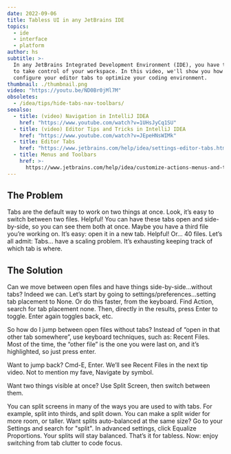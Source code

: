 ```yaml
---
date: 2022-09-06
title: Tabless UI in any JetBrains IDE
topics:
  - ide
  - interface
  - platform
author: hs
subtitle: >-
  In any JetBrains Integrated Development Environment (IDE), you have the power
  to take control of your workspace. In this video, we'll show you how to
  configure your editor tabs to optimize your coding environment.
thumbnail: ./thumbnail.png
video: "https://youtu.be/ND0Br0jMl7M"
obsoletes:
  - /idea/tips/hide-tabs-nav-toolbars/
seealso:
  - title: (video) Navigation in IntelliJ IDEA
    href: "https://www.youtube.com/watch?v=1UHsJyCq1SU"
  - title: (video) Editor Tips and Tricks in IntelliJ IDEA
    href: "https://www.youtube.com/watch?v=JEpeHNsWIMk"
  - title: Editor Tabs
    href: "https://www.jetbrains.com/help/idea/settings-editor-tabs.html"
  - title: Menus and Toolbars
    href: >-
      https://www.jetbrains.com/help/idea/customize-actions-menus-and-toolbars.html
---
```


## The Problem

Tabs are the default way to work on two things at once. Look, it’s easy to switch between two files. Helpful! You can have these tabs open and side-by-side, so you can see them both at once. Maybe you have a third file you’re working on. It’s easy: open it in a new tab. Helpful! Or... 40 files. Let’s all admit: Tabs… have a scaling problem. It’s exhausting keeping track of which tab is where.

## The Solution

Can we move between open files and have things side-by-side…without tabs? Indeed we can. Let’s start by going to settings/preferences…setting tab placement to None. Or do this faster, from the keyboard. Find Action, search for tab placement none. Then, directly in the results, press Enter to toggle. Enter again toggles back, etc.

So how do I jump between open files without tabs? Instead of “open in that other tab somewhere”, use keyboard techniques, such as: Recent Files. Most of the time, the “other file” is the one you were last on, and it’s highlighted, so just press enter.

Want to jump back? Cmd-E, Enter. We’ll see Recent Files in the next tip video. Not to mention my fave, Navigate by symbol.

Want two things visible at once? Use Split Screen, then switch between them.

You can split screens in many of the ways you are used to with tabs. For example, split into thirds, and split down. You can make a split wider for more room, or taller. Want splits auto-balanced at the same size? Go to your Settings and search for "split". In advanced settings, click Equalize Proportions. Your splits will stay balanced. That’s it for tabless. Now: enjoy switching from tab clutter to code focus.

